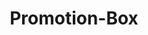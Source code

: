 ---
layout: pattern.njk
key: promotion-box-mobile_fr
title: Promotion-Box
parent: components-mobile_fr
image: mobile/overview/promotion-box.webp
keywords: promotion
order: 145
availablelanguages: 
    - de
    - en
---